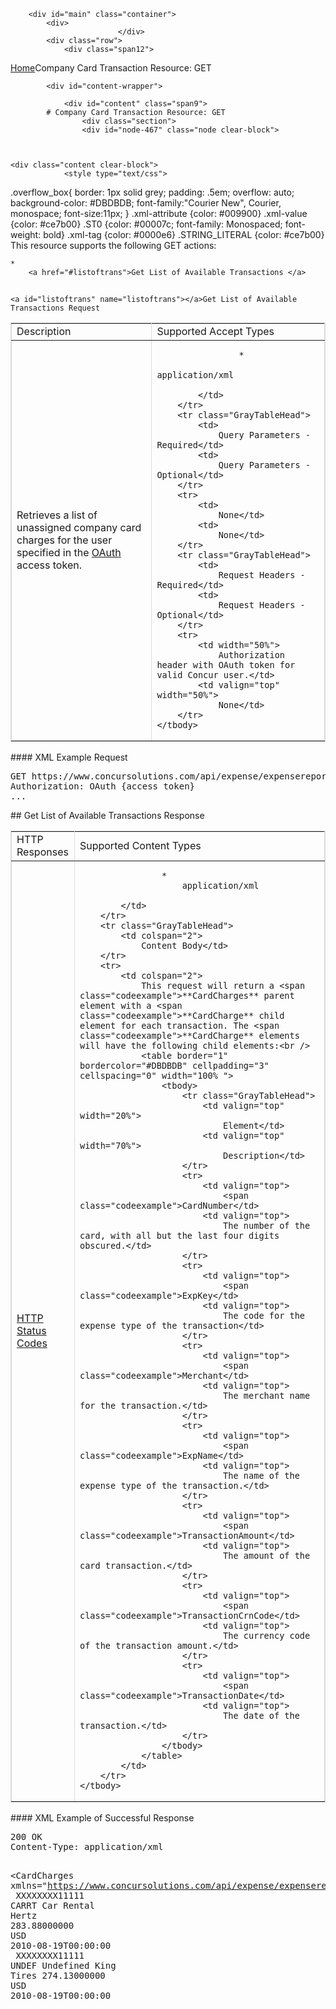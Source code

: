 
        <div id="main" class="container">
            <div>
                            </div>
            <div class="row">
                <div class="span12">
<div class="breadcrumbs"><a href="/">Home</a>Company Card Transaction Resource: GET</div>
                </div>
            </div>

            <div id="content-wrapper">
<!-- <div class="row"> -->
                <div id="content" class="span9">
            # Company Card Transaction Resource: GET
                    <div class="section">
                    <div id="node-467" class="node clear-block">


    
    <div class="content clear-block">
                <style type="text/css">
.overflow_box{
border: 1px solid grey;
padding: .5em;
overflow: auto;
background-color: #DBDBDB;
font-family:"Courier New", Courier, monospace;
font-size:11px;
}
.xml-attribute {color: #009900}
.xml-value {color: #ce7b00}
.ST0 {color: #00007c; font-family: Monospaced; font-weight: bold}
.xml-tag {color: #0000e6}
.STRING_LITERAL {color: #ce7b00}</style>
This resource supports the following GET actions:

    * 
        <a href="#listoftrans">Get List of Available Transactions </a>

## 
    <a id="listoftrans" name="listoftrans"></a>Get List of Available Transactions Request
<table border="1" bordercolor="#DBDBDB" cellpadding="3" cellspacing="0" width="100% ">
    <tbody>
        <tr class="GrayTableHead">
            <td>
                Description</td>
            <td>
                Supported Accept Types</td>
        </tr>
        <tr>
            <td>
                Retrieves a list of unassigned company card charges for the user specified in the <a href="https://developer.concur.com/node/491">OAuth</a> access token.</td>
            <td>
                
                    * 
                        application/xml
                
            </td>
        </tr>
        <tr class="GrayTableHead">
            <td>
                Query Parameters - Required</td>
            <td>
                Query Parameters - Optional</td>
        </tr>
        <tr>
            <td>
                None</td>
            <td>
                None</td>
        </tr>
        <tr class="GrayTableHead">
            <td>
                Request Headers - Required</td>
            <td>
                Request Headers - Optional</td>
        </tr>
        <tr>
            <td width="50%">
                Authorization header with OAuth token for valid Concur user.</td>
            <td valign="top" width="50%">
                None</td>
        </tr>
    </tbody>
</table>
####
    XML Example Request
<pre class="overflow_box">
GET https://www.concursolutions.com/api/expense/expensereport/v1.1/CardCharges/ HTTP/1.1
Authorization: OAuth {access token}
...
</pre>
## 
    Get List of Available Transactions Response
<table border="1" bordercolor="#DBDBDB" cellpadding="3" cellspacing="0" width="100% ">
    <tbody>
        <tr class="GrayTableHead">
            <td>
                HTTP Responses</td>
            <td>
                Supported Content Types</td>
        </tr>
        <tr>
            <td>
                <a href="https://developer.concur.com/node/205">HTTP Status Codes</a></td>
            <td>
                
                    * 
                        application/xml
                
            </td>
        </tr>
        <tr class="GrayTableHead">
            <td colspan="2">
                Content Body</td>
        </tr>
        <tr>
            <td colspan="2">
                This request will return a <span class="codeexample">**CardCharges** parent element with a <span class="codeexample">**CardCharge** child element for each transaction. The <span class="codeexample">**CardCharge** elements will have the following child elements:<br />
                <table border="1" bordercolor="#DBDBDB" cellpadding="3" cellspacing="0" width="100% ">
                    <tbody>
                        <tr class="GrayTableHead">
                            <td valign="top" width="20%">
                                Element</td>
                            <td valign="top" width="70%">
                                Description</td>
                        </tr>
                        <tr>
                            <td valign="top">
                                <span class="codeexample">CardNumber</td>
                            <td valign="top">
                                The number of the card, with all but the last four digits obscured.</td>
                        </tr>
                        <tr>
                            <td valign="top">
                                <span class="codeexample">ExpKey</td>
                            <td valign="top">
                                The code for the expense type of the transaction</td>
                        </tr>
                        <tr>
                            <td valign="top">
                                <span class="codeexample">Merchant</td>
                            <td valign="top">
                                The merchant name for the transaction.</td>
                        </tr>
                        <tr>
                            <td valign="top">
                                <span class="codeexample">ExpName</td>
                            <td valign="top">
                                The name of the expense type of the transaction.</td>
                        </tr>
                        <tr>
                            <td valign="top">
                                <span class="codeexample">TransactionAmount</td>
                            <td valign="top">
                                The amount of the card transaction.</td>
                        </tr>
                        <tr>
                            <td valign="top">
                                <span class="codeexample">TransactionCrnCode</td>
                            <td valign="top">
                                The currency code of the transaction amount.</td>
                        </tr>
                        <tr>
                            <td valign="top">
                                <span class="codeexample">TransactionDate</td>
                            <td valign="top">
                                The date of the transaction.</td>
                        </tr>
                    </tbody>
                </table>
            </td>
        </tr>
    </tbody>
</table>
####
    XML Example of Successful Response
<pre class="overflow_box">
200 OK
Content-Type: application/xml

<CardCharges 
    <span class="xml-attribute">xmlns=<span class="xml-value">&quot;<span class="xml-value">https://www.concursolutions.com/api/expense/expensereport/2011/03<span class="xml-value">&quot;>
    <CardCharge>
        <CardNumber>XXXXXXXX11111</CardNumber>
        <ExpKey>CARRT</ExpKey>
        <ExpName>Car Rental</ExpName>
        <Merchant>Hertz</Merchant>
        <TransactionAmount>283.88000000</TransactionAmount>
        <TransactionCrnCode>USD</TransactionCrnCode>
        <TransactionDate>2010-08-19T00:00:00</TransactionDate>
    </CardCharge>
    <CardCharge>
        <CardNumber>XXXXXXXX11111</CardNumber>
        <ExpKey>UNDEF</ExpKey>
        <ExpName>Undefined</ExpName>
        <Merchant>King Tires</Merchant>
        <TransactionAmount>274.13000000</TransactionAmount>
        <TransactionCrnCode>USD</TransactionCrnCode>
        <TransactionDate>2010-08-19T00:00:00</TransactionDate>
    </CardCharge>
</CardCharges> 
</pre>
<br />
